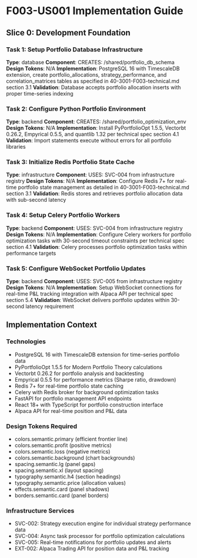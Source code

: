 # F003-US001 Implementation Guide

## Slice 0: Development Foundation

### Task 1: Setup Portfolio Database Infrastructure
**Type**: database
**Component**: CREATES: /shared/portfolio_db_schema
**Design Tokens**: N/A
**Implementation**:
PostgreSQL 16 with TimescaleDB extension, create portfolio_allocations, strategy_performance, and correlation_matrices tables as specified in 40-3001-F003-technical.md section 3.1
**Validation**: Database accepts portfolio allocation inserts with proper time-series indexing

### Task 2: Configure Python Portfolio Environment
**Type**: backend
**Component**: CREATES: /shared/portfolio_optimization_env
**Design Tokens**: N/A
**Implementation**:
Install PyPortfolioOpt 1.5.5, Vectorbt 0.26.2, Empyrical 0.5.5, and quantlib 1.32 per technical spec section 4.1
**Validation**: Import statements execute without errors for all portfolio libraries

### Task 3: Initialize Redis Portfolio State Cache
**Type**: infrastructure
**Component**: USES: SVC-004 from infrastructure registry
**Design Tokens**: N/A
**Implementation**:
Configure Redis 7+ for real-time portfolio state management as detailed in 40-3001-F003-technical.md section 3.1
**Validation**: Redis stores and retrieves portfolio allocation data with sub-second latency

### Task 4: Setup Celery Portfolio Workers
**Type**: backend
**Component**: USES: SVC-004 from infrastructure registry
**Design Tokens**: N/A
**Implementation**:
Configure Celery workers for portfolio optimization tasks with 30-second timeout constraints per technical spec section 4.1
**Validation**: Celery processes portfolio optimization tasks within performance targets

### Task 5: Configure WebSocket Portfolio Updates
**Type**: backend
**Component**: USES: SVC-005 from infrastructure registry
**Design Tokens**: N/A
**Implementation**:
Setup WebSocket connections for real-time P&L tracking integration with Alpaca API per technical spec section 5.4
**Validation**: WebSocket delivers portfolio updates within 30-second latency requirement

## Implementation Context

### Technologies
- PostgreSQL 16 with TimescaleDB extension for time-series portfolio data
- PyPortfolioOpt 1.5.5 for Modern Portfolio Theory calculations
- Vectorbt 0.26.2 for portfolio analysis and backtesting
- Empyrical 0.5.5 for performance metrics (Sharpe ratio, drawdown)
- Redis 7+ for real-time portfolio state caching
- Celery with Redis broker for background optimization tasks
- FastAPI for portfolio management API endpoints
- React 18+ with TypeScript for portfolio construction interface
- Alpaca API for real-time position and P&L data

### Design Tokens Required
- colors.semantic.primary (efficient frontier line)
- colors.semantic.profit (positive metrics)
- colors.semantic.loss (negative metrics)
- colors.semantic.background (chart backgrounds)
- spacing.semantic.lg (panel gaps)
- spacing.semantic.xl (layout spacing)
- typography.semantic.h4 (section headings)
- typography.semantic.price (allocation values)
- effects.semantic.card (panel shadows)
- borders.semantic.card (panel borders)

### Infrastructure Services
- SVC-002: Strategy execution engine for individual strategy performance data
- SVC-004: Async task processor for portfolio optimization calculations
- SVC-005: Real-time notifications for portfolio updates and alerts
- EXT-002: Alpaca Trading API for position data and P&L tracking